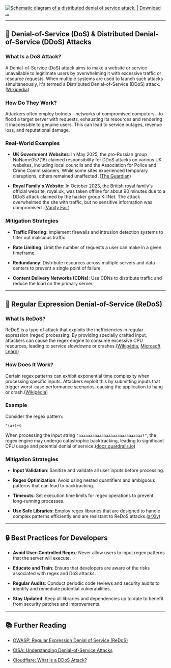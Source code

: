[![Schematic diagram of a distributed denial of service attack. | Download ...](https://tse1.mm.bing.net/th/id/OIP.hCFrcOeRDSIHgnPcmXw3PwHaJe?pid=Api)](https://www.researchgate.net/figure/Schematic-diagram-of-a-distributed-denial-of-service-attack_fig1_358566960)

---

## 🛑 Denial-of-Service (DoS) & Distributed Denial-of-Service (DDoS) Attacks

### What Is a DoS Attack?

A Denial-of-Service (DoS) attack aims to make a website or service unavailable to legitimate users by overwhelming it with excessive traffic or resource requests. When multiple systems are used to launch such attacks simultaneously, it's termed a Distributed Denial-of-Service (DDoS) attack.([Wikipédia](https://en.wikipedia.org/wiki/Denial-of-service_attack?utm_source=chatgpt.com "Denial-of-service attack"))

### How Do They Work?

Attackers often employ botnets—networks of compromised computers—to flood a target server with requests, exhausting its resources and rendering it inaccessible to genuine users. This can lead to service outages, revenue loss, and reputational damage.

### Real-World Examples

- **UK Government Websites**: In May 2025, the pro-Russian group NoName057(16) claimed responsibility for DDoS attacks on various UK websites, including local councils and the Association for Police and Crime Commissioners. While some sites experienced temporary disruptions, others remained unaffected .([The Guardian](https://www.theguardian.com/technology/2025/may/07/pro-russian-hackers-claim-to-have-targeted-several-uk-websites?utm_source=chatgpt.com "Pro-Russian hackers claim to have targeted several UK websites"))
    
- **Royal Family's Website**: In October 2023, the British royal family's official website, royal.uk, was taken offline for about 90 minutes due to a DDoS attack claimed by the hacker group KillNet. The attack overwhelmed the site with traffic, but no sensitive information was compromised .([Vanity Fair](https://www.vanityfair.com/style/2023/10/russian-hackers-crashing-the-royal-familys-website?utm_source=chatgpt.com "Russian Hackers Claim Responsibility for Crashing the Royal Family's Website"))
    

### Mitigation Strategies

- **Traffic Filtering**: Implement firewalls and intrusion detection systems to filter out malicious traffic.
    
- **Rate Limiting**: Limit the number of requests a user can make in a given timeframe.
    
- **Redundancy**: Distribute resources across multiple servers and data centers to prevent a single point of failure.
    
- **Content Delivery Networks (CDNs)**: Use CDNs to distribute traffic and reduce the load on the primary server.
    

---

## 🧩 Regular Expression Denial-of-Service (ReDoS)

### What Is ReDoS?

ReDoS is a type of attack that exploits the inefficiencies in regular expression (regex) processing. By providing specially crafted input, attackers can cause the regex engine to consume excessive CPU resources, leading to service slowdowns or crashes.([Wikipédia](https://es.wikipedia.org/wiki/ReDoS?utm_source=chatgpt.com "ReDoS"), [Microsoft Learn](https://learn.microsoft.com/en-us/dotnet/fundamentals/code-analysis/quality-rules/ca3012?utm_source=chatgpt.com "CA3012: Review code for regex injection vulnerabilities"))

### How Does It Work?

Certain regex patterns can exhibit exponential time complexity when processing specific inputs. Attackers exploit this by submitting inputs that trigger worst-case performance scenarios, causing the application to hang or crash.([Wikipédia](https://es.wikipedia.org/wiki/ReDoS?utm_source=chatgpt.com "ReDoS"))

### Example

Consider the regex pattern:

```regex
^(a+)+$
```

When processing the input string `"aaaaaaaaaaaaaaaaaaaaaaaaaaaa!"`, the regex engine may undergo catastrophic backtracking, leading to significant CPU usage and potential denial of service.([docs.guardrails.io](https://docs.guardrails.io/docs/vulnerabilities/javascript/insecure_use_of_regular_expressions?utm_source=chatgpt.com "Insecure Use of Regular Expressions - GuardRails"))

### Mitigation Strategies

- **Input Validation**: Sanitize and validate all user inputs before processing.
    
- **Regex Optimization**: Avoid using nested quantifiers and ambiguous patterns that can lead to backtracking.
    
- **Timeouts**: Set execution time limits for regex operations to prevent long-running processes.
    
- **Use Safe Libraries**: Employ regex libraries that are designed to handle complex patterns efficiently and are resistant to ReDoS attacks.([arXiv](https://arxiv.org/abs/2303.01996?utm_source=chatgpt.com "Exploiting Input Sanitization for Regex Denial of Service"))
    

---

## 🔒 Best Practices for Developers

- **Avoid User-Controlled Regex**: Never allow users to input regex patterns that the server will execute.
    
- **Educate and Train**: Ensure that developers are aware of the risks associated with regex and DoS attacks.
    
- **Regular Audits**: Conduct periodic code reviews and security audits to identify and remediate potential vulnerabilities.
    
- **Stay Updated**: Keep all libraries and dependencies up to date to benefit from security patches and improvements.
    

---

## 📚 Further Reading

- [OWASP: Regular Expression Denial of Service (ReDoS)](https://owasp.org/www-community/attacks/Regular_expression_Denial_of_Service_-_ReDoS)
    
- [CISA: Understanding Denial-of-Service Attacks](https://www.cisa.gov/news-events/news/understanding-denial-service-attacks)
    
- [Cloudflare: What is a DDoS Attack?](https://www.cloudflare.com/learning/ddos/what-is-a-ddos-attack/)
    
